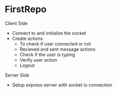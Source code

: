 # FirstRepo

Client Side 
 - Connect to and initialize the socket
 - Create actions 
   - To check if user connected or not
   - Recieved and sent message actions
   - Check if the user is typing
   - Verify user action 
   - Logout


 Server Side
  - Setup express server with socket io connection